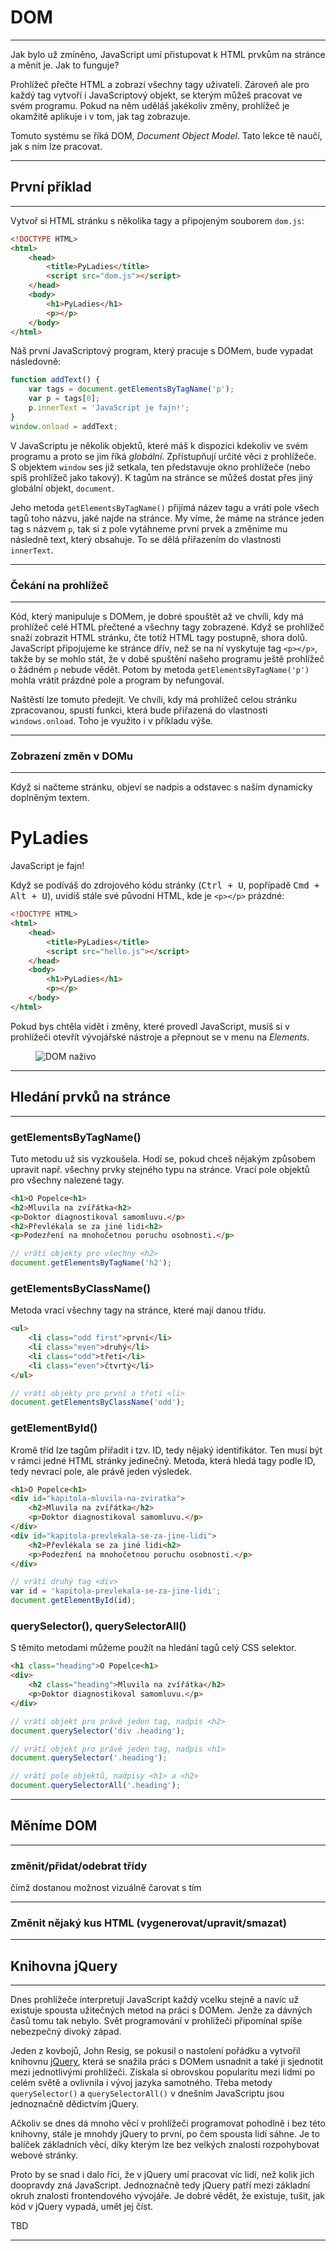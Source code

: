 # DOM

----

Jak bylo už zmíněno, JavaScript umí přistupovat k HTML prvkům na stránce a měnit je. Jak to funguje?

Prohlížeč přečte HTML a zobrazí všechny tagy uživateli. Zároveň ale pro každý tag vytvoří i JavaScriptový objekt, se kterým můžeš pracovat ve svém programu. Pokud na něm uděláš jakékoliv změny, prohlížeč je okamžitě aplikuje i v tom, jak tag zobrazuje.

Tomuto systému se říká DOM, _Document Object Model_. Tato lekce tě naučí, jak s ním lze pracovat.

---

## První příklad

----

Vytvoř si HTML stránku s několika tagy a připojeným souborem `dom.js`:

```html
<!DOCTYPE HTML>
<html>
    <head>
        <title>PyLadies</title>
        <script src="dom.js"></script>
    </head>
    <body>
        <h1>PyLadies</h1>
        <p></p>
    </body>
</html>
```

Náš první JavaScriptový program, který pracuje s DOMem, bude vypadat následovně:

```js
function addText() {
    var tags = document.getElementsByTagName('p');
    var p = tags[0];
    p.innerText = 'JavaScript je fajn!';
}
window.onload = addText;
```

V JavaScriptu je několik objektů, které máš k dispozici kdekoliv ve svém programu a proto se jim říká _globální_. Zpřístupňují určité věci z prohlížeče. S&nbsp;objektem `window` ses již setkala, ten představuje okno prohlížeče (nebo spíš prohlížeč jako takový). K tagům na stránce se můžeš dostat přes jiný globální objekt, `document`.

Jeho metoda `getElementsByTagName()` přijímá název tagu a vrátí pole všech tagů toho názvu, jaké najde na stránce. My víme, že máme na stránce jeden tag s názvem `p`, tak si z pole vytáhneme první prvek a změníme mu následně text, který obsahuje. To se dělá přiřazením do vlastnosti `innerText`.

---

### Čekání na prohlížeč

----

Kód, který manipuluje s DOMem, je dobré spouštět až ve chvíli, kdy má prohlížeč celé HTML přečtené a všechny tagy zobrazené. Když se prohlížeč snaží zobrazit HTML stránku, čte totiž HTML tagy postupně, shora dolů. JavaScript připojujeme ke stránce dřív, než se na ní vyskytuje tag `<p></p>`, takže by se mohlo stát, že v době spuštění našeho programu ještě prohlížeč o žádném `p` nebude vědět. Potom by metoda `getElementsByTagName('p')` mohla vrátit prázdné pole a program by nefungoval.

Naštěstí lze tomuto předejít. Ve chvíli, kdy má prohlížeč celou stránku zpracovanou, spustí funkci, která bude přiřazená do vlastnosti `windows.onload`. Toho je využito i v příkladu výše.

---

### Zobrazení změn v DOMu

----

Když si načteme stránku, objeví se nadpis a odstavec s naším dynamicky doplněným textem.

<div class="c-example">
<h1>PyLadies</h1>
<p>JavaScript je fajn!</p>
</div>

Když se podíváš do zdrojového kódu stránky (<kbd>Ctrl + U</kbd>, popřípadě <kbd>Cmd + Alt + U</kbd>), uvidíš stále své původní HTML, kde je `<p></p>` prázdné:

```html
<!DOCTYPE HTML>
<html>
    <head>
        <title>PyLadies</title>
        <script src="hello.js"></script>
    </head>
    <body>
        <h1>PyLadies</h1>
        <p></p>
    </body>
</html>
```

Pokud bys chtěla vidět i změny, které provedl JavaScript, musíš si v prohlížeči otevřít vývojářské nástroje a přepnout se v menu na _Elements_.

<figure class="image"><img src="live-dom.png" style="max-height:70vh;width:auto;" alt="DOM naživo"></figure>

---

## Hledání prvků na stránce

----

### getElementsByTagName()

Tuto metodu už sis vyzkoušela. Hodí se, pokud chceš nějakým způsobem upravit např. všechny prvky stejného typu na stránce. Vrací pole objektů pro všechny nalezené tagy.

```html
<h1>O Popelce<h1>
<h2>Mluvila na zvířátka<h2>
<p>Doktor diagnostikoval samomluvu.</p>
<h2>Převlékala se za jiné lidi<h2>
<p>Podezření na mnohočetnou poruchu osobnosti.</p>
```

```js
// vrátí objekty pro všechny <h2>
document.getElementsByTagName('h2');
```

### getElementsByClassName()

Metoda vrací všechny tagy na stránce, které mají danou třídu.

```html
<ul>
    <li class="odd first">první</li>
    <li class="even">druhý</li>
    <li class="odd">třetí</li>
    <li class="even">čtvrtý</li>
</ul>
```

```js
// vrátí objekty pro první a třetí <li>
document.getElementsByClassName('odd');
```

### getElementById()

Kromě tříd lze tagům přiřadit i tzv. ID, tedy nějaký identifikátor. Ten musí být v rámci jedné HTML stránky jedinečný. Metoda, která hledá tagy podle ID, tedy nevrací pole, ale právě jeden výsledek.

```html
<h1>O Popelce<h1>
<div id="kapitola-mluvila-na-zviratka">
    <h2>Mluvila na zvířátka</h2>
    <p>Doktor diagnostikoval samomluvu.</p>
</div>
<div id="kapitola-prevlekala-se-za-jine-lidi">
    <h2>Převlékala se za jiné lidi<h2>
    <p>Podezření na mnohočetnou poruchu osobnosti.</p>
</div>
```

```js
// vrátí druhý tag <div>
var id = 'kapitola-prevlekala-se-za-jine-lidi';
document.getElementById(id);
```

### querySelector(), querySelectorAll()

S těmito metodami můžeme použít na hledání tagů celý CSS selektor.

```html
<h1 class="heading">O Popelce<h1>
<div>
    <h2 class="heading">Mluvila na zvířátka</h2>
    <p>Doktor diagnostikoval samomluvu.</p>
</div>
```

```js
// vrátí objekt pro právě jeden tag, nadpis <h2>
document.querySelector('div .heading');

// vrátí objekt pro právě jeden tag, nadpis <h1>
document.querySelector('.heading');

// vrátí pole objektů, nadpisy <h1> a <h2>
document.querySelectorAll('.heading');
```

---

## Měníme DOM

----

### změnit/přidat/odebrat třídy
čímž dostanou možnost vizuálně čarovat s tím

----

### Změnit nějaký kus HTML (vygenerovat/upravit/smazat)

---

## Knihovna jQuery

----

Dnes prohlížeče interpretují JavaScript každý vcelku stejně a navíc už existuje spousta užitečných metod na práci s DOMem. Jenže za dávných časů tomu tak nebylo. Svět programování v prohlížeči připomínal spíše nebezpečný divoký západ.

Jeden z kovbojů, John Resig, se pokusil o nastolení pořádku a vytvořil knihovnu [jQuery][], která se snažila práci s DOMem usnadnit a také ji sjednotit mezi jednotlivými prohlížeči. Získala si obrovskou popularitu mezi lidmi po celém světě a ovlivnila i vývoj jazyka samotného. Třeba metody `querySelector()` a `querySelectorAll()` v dnešním JavaScriptu jsou jednoznačně dědictvím jQuery.

Ačkoliv se dnes dá mnoho věcí v prohlížeči programovat pohodlně i bez této knihovny, stále je mnohdy jQuery to první, po čem spousta lidí sáhne. Je to balíček základních věcí, díky kterým lze bez velkých znalostí rozpohybovat webové stránky.

Proto by se snad i dalo říci, že v jQuery umí pracovat víc lidí, než kolik jich doopravdy zná JavaScript. Jednoznačně tedy jQuery patří mezi základní okruh znalostí frontendového vývojáře. Je dobré vědět, že existuje, tušit, jak kód v jQuery vypadá, umět jej číst.

[jQuery]: https://jquery.com/

TBD

---

<!--
nejaky priklady a zakladni srandy ve vanilla js, ktery dneska uz umi skoro vsechno co jquery... pak zminit ze existuji veci, na ktery se muzou podivat dal - jquery, pripadne nejaky dnesni srandy

ale pak začít (asi) se základní magií, tedy vybrat prvek/prvky a změnit/přidat/odebrat třídu
čímž dostanou možnost vizuálně čarovat s tím

asi bych si představoval pak ukázat jQuery (možná v ní jen napsat skoro to samé)
-->
